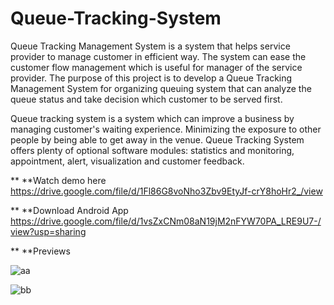 # Queue-Tracking-System

Queue Tracking Management System is a system that helps service provider to manage customer in efficient way. The system can ease the customer flow management which is useful for manager of the service provider. The purpose of this project is to develop a Queue Tracking Management System for organizing queuing system that can analyze the queue status and take decision which customer to be served first.

Queue tracking system is a system which can improve a business by managing customer's waiting experience. Minimizing the exposure to other people by being able to get away in the venue. Queue Tracking System offers plenty of optional software modules: statistics and monitoring, appointment, alert, visualization and customer feedback.




** **Watch demo here 
https://drive.google.com/file/d/1Fl86G8voNho3Zbv9EtyJf-crY8hoHr2_/view

** **Download Android App
https://drive.google.com/file/d/1vsZxCNm08aN19jM2nFYW70PA_LRE9U7-/view?usp=sharing



** **Previews

![aa](https://user-images.githubusercontent.com/100606016/158040887-30e5273f-3604-4a21-aad5-344571bece51.PNG)


![bb](https://user-images.githubusercontent.com/100606016/158040888-12cfd544-dcd3-474d-a269-03748ebefa21.PNG)



